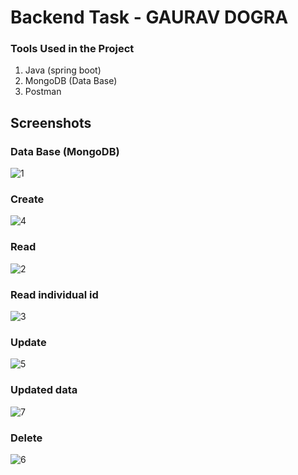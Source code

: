 # Backend Task - GAURAV DOGRA

### Tools Used in the Project
1. Java (spring boot)
2. MongoDB (Data Base)
3. Postman

## Screenshots

### Data Base (MongoDB)
![1](https://user-images.githubusercontent.com/52917549/144598746-7b31e787-82fb-4a32-bce0-e68bc51cd268.png)

### Create

![4](https://user-images.githubusercontent.com/52917549/144596580-5e6ad092-37a0-4582-befc-064dc21387f1.png)

### Read

![2](https://user-images.githubusercontent.com/52917549/144596710-67d949e4-48ef-4eb3-b47d-045d8a25ba19.png)

### Read individual id

![3](https://user-images.githubusercontent.com/52917549/144596803-6ca81e49-d277-444a-9c0c-7d53b05932f3.png)

### Update

![5](https://user-images.githubusercontent.com/52917549/144597017-ca164786-6742-42a3-bd24-5b24c36c5111.png)

### Updated data

![7](https://user-images.githubusercontent.com/52917549/144597200-29280785-acde-44b6-a0fd-c4df82995025.png)

### Delete

![6](https://user-images.githubusercontent.com/52917549/144597065-f1bc181d-2b53-4811-baf1-1f2adb5abc9e.png)
